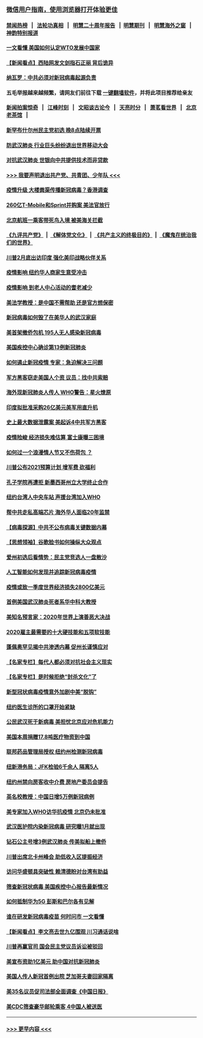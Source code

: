 ### [微信用户指南，使用浏览器打开体验更佳](https://github.com/gfw-breaker/banned-news1/blob/master/indexes/wechat-guide.md?t=0)
#### [禁闻热榜](热点新闻.md?t=0)  &nbsp;&nbsp;|&nbsp;&nbsp; [法轮功真相](https://github.com/gfw-breaker/truth/blob/master/README.md?t=0) &nbsp;&nbsp;|&nbsp;&nbsp; [明慧二十周年报告](https://github.com/gfw-breaker/mh-reports/blob/master/README.md?t=0) &nbsp;&nbsp;|&nbsp;&nbsp;[明慧期刊](https://github.com/gfw-breaker/mh-qikan) &nbsp;&nbsp;|&nbsp;&nbsp; [明慧海外之窗](https://github.com/gfw-breaker/mh-news/blob/master/README.md?t=0) &nbsp;&nbsp;|&nbsp;&nbsp; [神韵特别报道](https://github.com/gfw-breaker/mh-news/blob/master/shenyun.md?t=0)
#### [一文看懂 美国如何认定WTO发展中国家](../pages/nsc412/n11862051.md?t=02120801) 
#### [【新闻看点】西陆网发文剑指石正丽 背后诡异](../pages/nsc412/n11861792.md?t=02120801) 
#### [纳瓦罗：中共必须对新冠病毒起源负责](../pages/nsc412/n11861810.md?t=02120801) 
#### 五毛举报越来越频繁，请网友们前往下载 [一键翻墙软件](https://github.com/gfw-breaker/ssr-accounts)，并将此项目推荐给亲友
#### [新闻拍案惊奇](https://github.com/gfw-breaker/banned-news1/blob/master/pages/link4.md) &nbsp;&nbsp;|&nbsp;&nbsp; [江峰时刻](https://github.com/gfw-breaker/banned-news1/blob/master/pages/link4.md) &nbsp;&nbsp;|&nbsp;&nbsp; [文昭谈古论今](https://github.com/gfw-breaker/banned-news1/blob/master/pages/link4.md) &nbsp;&nbsp;|&nbsp;&nbsp; [天亮时分](https://github.com/gfw-breaker/banned-news1/blob/master/pages/link4.md) &nbsp;&nbsp;|&nbsp;&nbsp; [萧茗看世界](https://github.com/gfw-breaker/banned-news1/blob/master/pages/link4.md) &nbsp;&nbsp;|&nbsp;&nbsp; [北京老茶馆](https://github.com/gfw-breaker/banned-news1/blob/master/pages/link4.md) &nbsp;&nbsp;|&nbsp;&nbsp; 
#### [新罕布什尔州民主党初选 晚8点陆续开票](../pages/nsc412/n11861872.md?t=02120801) 
#### [防武汉肺炎 行业巨头纷纷退出世界移动大会](../pages/nsc412/n11861795.md?t=02120801) 
#### [对抗武汉肺炎 世银向中共提供技术而非贷款](../pages/nsc412/n11861652.md?t=02120801) 
#### [>>> 我要声明退出共产党、共青团、少年队 <<<](https://github.com/begood0513/goodnews/blob/master/quit/letter.md) 
#### [疫情升级 大楼粪渠传播新冠病毒？香港调查](../pages/nsc412/n11861556.md?t=02120801) 
#### [260亿T-Mobile和Sprint并购案 美法官放行](../pages/nsc412/n11861511.md?t=02120801) 
#### [北京航班一乘客带死鸟入境 被美海关拦截](../pages/nsc412/n11861317.md?t=02120801) 
#### [《九评共产党》](https://github.com/begood0513/9ping.md/blob/master/README.md) &nbsp;|&nbsp; [《解体党文化》](../../../../jtdwh.md/blob/master/README.md)  &nbsp;|&nbsp; [《共产主义的终极目的》](../../../../gczydzjmd.md/blob/master/README.md) &nbsp;|&nbsp; [《魔鬼在统治我们的世界》](../../../../mgztzwmdsj.md/blob/master/README.md) 
#### [川普2月底出访印度 强化美印战略伙伴关系](../pages/nsc412/n11860557.md?t=02120801) 
#### [疫情影响  纽约华人商家生意受冲击](../pages/nsc412/n11860284.md?t=02120801) 
#### [疫情影响  到老人中心活动的耆老减少](../pages/nsc412/n11860199.md?t=02120801) 
#### [美法学教授：是中国不需帮助 还是官方想保密](../pages/nsc412/n11859492.md?t=02120801) 
#### [新冠病毒如何毁了在美华人的武汉家庭](../pages/nsc412/n11859524.md?t=02120801) 
#### [美首架撤侨包机 195人无人感染新冠病毒](../pages/nsc412/n11859908.md?t=02120801) 
#### [美国疾控中心确诊第13例新冠肺炎](../pages/nsc412/n11859966.md?t=02120801) 
#### [如何遏止新冠疫情 专家：急迫解决三问题](../pages/nsc412/n11859685.md?t=02120801) 
#### [军方黑客窃走美国人个资 议员：找中共索赔](../pages/nsc412/n11859371.md?t=02120801) 
#### [海外现新冠肺炎人传人 WHO警告：星火燎原](../pages/nsc412/n11859252.md?t=02120801) 
#### [印度拟批准采购26亿美元美军用直升机](../pages/nsc412/n11859143.md?t=02120801) 
#### [史上最大数据泄露案 美起诉4中共军方黑客](../pages/nsc412/n11859115.md?t=02120801) 
#### [疫情险峻 经济损失难估算 富士康曝三困境](../pages/nsc412/n11859120.md?t=02120801) 
#### [如何过一个浪漫情人节又不伤荷包 ？](../pages/nsc412/n11858969.md?t=02120801) 
#### [川普公布2021预算计划 增军费 砍福利](../pages/nsc412/n11859012.md?t=02120801) 
#### [孔子学院再遭拒 新墨西哥州立大学终止合作](../pages/nsc412/n11858661.md?t=02120801) 
#### [纽约台湾人中央车站  声援台湾加入WHO](../pages/nsc412/n11857757.md?t=02120801) 
#### [帮中共走私高端芯片 海外华人面临20年监禁](../pages/nsc412/n11855016.md?t=02120801) 
#### [【病毒探源】中共不公布病毒关键数据内幕](../pages/nsc412/n11856584.md?t=02120801) 
#### [【思想领袖】谷歌脸书如何操纵大众观点](../pages/nsc412/n11680874.md?t=02120801) 
#### [爱州初选后看情势：民主党竞选人一盘散沙](../pages/nsc412/n11856557.md?t=02120801) 
#### [人工智能如何发现并追踪新冠病毒疫情](../pages/nsc412/n11856398.md?t=02120801) 
#### [疫情或致一季度世界经济损失2800亿美元](../pages/nsc412/n11855639.md?t=02120801) 
#### [首例美国武汉肺炎死者系华中科大教授](../pages/nsc412/n11855500.md?t=02120801) 
#### [美知名预言家：2020年世界上演善恶大决战](../pages/nsc412/n11855418.md?t=02120801) 
#### [2020雇主最需要的十大硬技能和五项软技能](../pages/nsc412/n11850953.md?t=02120801) 
#### [蓬佩奥罕见揭中共渗透内幕 促州长谨慎应对](../pages/nsc412/n11854685.md?t=02120801) 
#### [【名家专栏】每代人都必须对抗社会主义现实](../pages/nsc412/n11831412.md?t=02120801) 
#### [【名家专栏】是时候拒绝“封杀文化”了](../pages/nsc412/n11814093.md?t=02120801) 
#### [新型冠状病毒疫情意外加剧中美“脱钩”](../pages/nsc412/n11854475.md?t=02120801) 
#### [纽约医生诊所的口罩开始紧缺](../pages/nsc412/n11853364.md?t=02120801) 
#### [公民武汉死于新病毒 美担忧北京应对危机能力](../pages/nsc412/n11854331.md?t=02120801) 
#### [美国本周捐赠17.8吨医疗物资到中国](../pages/nsc412/n11854269.md?t=02120801) 
#### [联邦药品管理局授权  纽约州检测新冠病毒](../pages/nsc412/n11853371.md?t=02120801) 
#### [纽新港务局：JFK检验6千余人  隔离5人](../pages/nsc412/n11853366.md?t=02120801) 
#### [纽约州禁向房客收中介费  房地产委员会提告](../pages/nsc412/n11853360.md?t=02120801) 
#### [英名校教授：中国日增5万例新冠病例](../pages/nsc412/n11854174.md?t=02120801) 
#### [美专家加入WHO访华抗疫情 北京仍未批准](../pages/nsc412/n11854043.md?t=02120801) 
#### [武汉医护院内染新冠病毒 研究曝1月就出现](../pages/nsc412/n11852928.md?t=02120801) 
#### [钻石公主号增3例武汉肺炎 传美拟船上撤侨](../pages/nsc412/n11853240.md?t=02120801) 
#### [川普出席北卡州峰会 助低收入区提振经济](../pages/nsc412/n11853232.md?t=02120801) 
#### [访问华盛顿具突破性 赖清德盼对台湾有助益](../pages/nsc412/n11853129.md?t=02120801) 
#### [筛查新冠状病毒 美国疾控中心报告最新情况](../pages/nsc412/n11853070.md?t=02120801) 
#### [如何抵制华为5G 彭斯和巴尔各有见解](../pages/nsc412/n11852535.md?t=02120801) 
#### [谁在研发新冠病毒疫苗 何时问市 一文看懂](../pages/nsc412/n11852840.md?t=02120801) 
#### [【新闻看点】李文亮去世九亿围观 川习通话说啥](../pages/nsc412/n11852360.md?t=02120801) 
#### [川普再赢官司 国会民主党议员诉讼被驳回](../pages/nsc412/n11852287.md?t=02120801) 
#### [美宣布资助1亿美元 助中国对抗新冠肺炎](../pages/nsc412/n11852531.md?t=02120801) 
#### [美国人传人新冠首例出院 芝加哥夫妻回家隔离](../pages/nsc412/n11852452.md?t=02120801) 
#### [美35名议员促司法部全面调查《中国日报》](../pages/nsc412/n11852435.md?t=02120801) 
#### [美CDC筛查豪华邮轮乘客 4中国人被送医](../pages/nsc412/n11852085.md?t=02120801) 

----
#### [ >>> 更早内容 <<< ](../indexes/nsc412-earlier.md)
